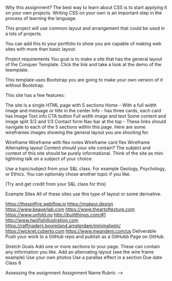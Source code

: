 <!-- # velcro

FEW 1.1 - Responsive Single Page Site


Description
<!-- Make your own single page web site. You won't use Bootstrap or other framework. Instead you will write all of the HTML and CSS yourself! -->

Why this assignment?
The best way to learn about CSS is to start applying it on your own projects. Writing CSS on your own is an important step in the process of learning the language.

This project will use common layout and arrangement that could be used in a lots of projects.

You can add this to your portfolio to show you are capable of making web sites with more than basic layout.

Project requirements
You goal is to make a site that has the general layout of the Conquer Template. Click the link and take a look at the demo of the tewmplate.

This template uses Bootstrap you are going to make your own version of it without Bootstrap.

This site has a few features:

The site is a single HTML page with 5 sections
Home - With a full width image and message or title in the center
Info - has three cards, each card has
Image
Text info
CTA button
Full width image and text
Some content and image split 3/2 and 1/3
Contact form
Nav bar at the top - These links should navigate to each of the 5 sections within this page.
Here are some wireframes images showing the general layout you are shooting for.

Wireframe
Wireframe with flex notes
Wireframe card flex
Wireframe Alternating layout
Content should your site contain?
The subject and context of this site should be purely informational. Think of the site as mini lightning talk on a subject of your choice.

Use a topic/subject from your S&L class. For example Geology, Psychology, or Ethics. You can optionaly chose another topic if you like.

(Try and get credit from your S&L class for this)

Example Sites
All of these sites use this type of layout or some derivative.

https://thespitfire.webflow.io
https://makeui.design
https://www.beaverlab.com
https://www.theartoftexture.com
https://www.unfold.no
http://builtthings.com/#1
http://www.twofishillustration.com
https://raffinaderij.booreiland.amsterdam/minimalwim/
https://wickret.cuberto.com
https://www.meandem.com/us
Deliverable
Push your work to a GitHub repo and publish as a GitHubb Page on GitHub.

Stretch Goals
Add one or more sections to your page. These can contain any information you like.
Add an alternating layout (see the wire frame example)
Use your own photos
Use a parallax effect in a section
Due date
Class 6

Assessing the assignment
Assignment Name Rubric -->
